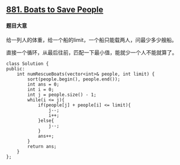 ## [881. Boats to Save People](https://leetcode.com/problems/boats-to-save-people/)

#### 题目大意

给一列人的体重，给一个船的limit，一个船只能载两人，问最少多少艘船。

直接一个循环，从最后往前，匹配一下最小值，能就少一个人不能就算了。

```
class Solution {
public:
    int numRescueBoats(vector<int>& people, int limit) {
        sort(people.begin(), people.end());
        int ans = 0;
        int i = 0;
        int j = people.size() - 1;
        while(i <= j){
            if(people[j] + people[i] <= limit){
                j--;
                i++;
            }else{
                j--;
            }
            ans++;
        }
        return ans;
    }
};
```
